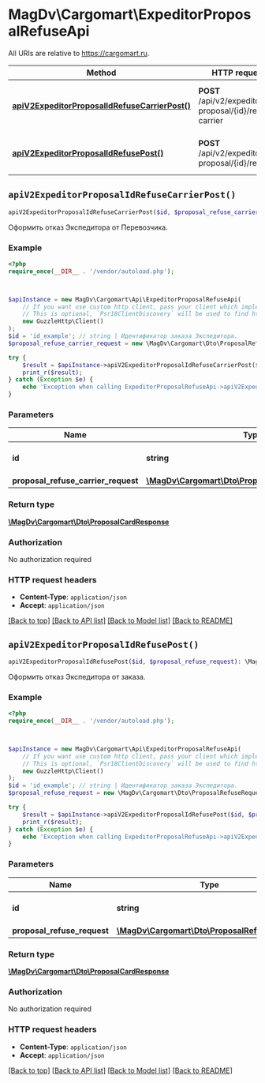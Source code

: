 # MagDv\Cargomart\ExpeditorProposalRefuseApi

All URIs are relative to https://cargomart.ru.

Method | HTTP request | Description
------------- | ------------- | -------------
[**apiV2ExpeditorProposalIdRefuseCarrierPost()**](ExpeditorProposalRefuseApi.md#apiV2ExpeditorProposalIdRefuseCarrierPost) | **POST** /api/v2/expeditor-proposal/{id}/refuse-carrier | Оформить отказ Экспедитора от Перевозчика.
[**apiV2ExpeditorProposalIdRefusePost()**](ExpeditorProposalRefuseApi.md#apiV2ExpeditorProposalIdRefusePost) | **POST** /api/v2/expeditor-proposal/{id}/refuse | Оформить отказ Экспедитора от заказа.


## `apiV2ExpeditorProposalIdRefuseCarrierPost()`

```php
apiV2ExpeditorProposalIdRefuseCarrierPost($id, $proposal_refuse_carrier_request): \MagDv\Cargomart\Dto\ProposalCardResponse
```

Оформить отказ Экспедитора от Перевозчика.

### Example

```php
<?php
require_once(__DIR__ . '/vendor/autoload.php');



$apiInstance = new MagDv\Cargomart\Api\ExpeditorProposalRefuseApi(
    // If you want use custom http client, pass your client which implements `Psr\Http\Client\ClientInterface`.
    // This is optional, `Psr18ClientDiscovery` will be used to find http client. For instance `GuzzleHttp\Client` implements that interface
    new GuzzleHttp\Client()
);
$id = 'id_example'; // string | Идентификатор заказа Экспедитора.
$proposal_refuse_carrier_request = new \MagDv\Cargomart\Dto\ProposalRefuseCarrierRequest(); // \MagDv\Cargomart\Dto\ProposalRefuseCarrierRequest

try {
    $result = $apiInstance->apiV2ExpeditorProposalIdRefuseCarrierPost($id, $proposal_refuse_carrier_request);
    print_r($result);
} catch (Exception $e) {
    echo 'Exception when calling ExpeditorProposalRefuseApi->apiV2ExpeditorProposalIdRefuseCarrierPost: ', $e->getMessage(), PHP_EOL;
}
```

### Parameters

Name | Type | Description  | Notes
------------- | ------------- | ------------- | -------------
 **id** | **string**| Идентификатор заказа Экспедитора. |
 **proposal_refuse_carrier_request** | [**\MagDv\Cargomart\Dto\ProposalRefuseCarrierRequest**](../Model/ProposalRefuseCarrierRequest.md)|  |

### Return type

[**\MagDv\Cargomart\Dto\ProposalCardResponse**](../Model/ProposalCardResponse.md)

### Authorization

No authorization required

### HTTP request headers

- **Content-Type**: `application/json`
- **Accept**: `application/json`

[[Back to top]](#) [[Back to API list]](../../README.md#endpoints)
[[Back to Model list]](../../README.md#models)
[[Back to README]](../../README.md)

## `apiV2ExpeditorProposalIdRefusePost()`

```php
apiV2ExpeditorProposalIdRefusePost($id, $proposal_refuse_request): \MagDv\Cargomart\Dto\ProposalCardResponse
```

Оформить отказ Экспедитора от заказа.

### Example

```php
<?php
require_once(__DIR__ . '/vendor/autoload.php');



$apiInstance = new MagDv\Cargomart\Api\ExpeditorProposalRefuseApi(
    // If you want use custom http client, pass your client which implements `Psr\Http\Client\ClientInterface`.
    // This is optional, `Psr18ClientDiscovery` will be used to find http client. For instance `GuzzleHttp\Client` implements that interface
    new GuzzleHttp\Client()
);
$id = 'id_example'; // string | Идентификатор заказа Экспедитора.
$proposal_refuse_request = new \MagDv\Cargomart\Dto\ProposalRefuseRequest(); // \MagDv\Cargomart\Dto\ProposalRefuseRequest

try {
    $result = $apiInstance->apiV2ExpeditorProposalIdRefusePost($id, $proposal_refuse_request);
    print_r($result);
} catch (Exception $e) {
    echo 'Exception when calling ExpeditorProposalRefuseApi->apiV2ExpeditorProposalIdRefusePost: ', $e->getMessage(), PHP_EOL;
}
```

### Parameters

Name | Type | Description  | Notes
------------- | ------------- | ------------- | -------------
 **id** | **string**| Идентификатор заказа Экспедитора. |
 **proposal_refuse_request** | [**\MagDv\Cargomart\Dto\ProposalRefuseRequest**](../Model/ProposalRefuseRequest.md)|  |

### Return type

[**\MagDv\Cargomart\Dto\ProposalCardResponse**](../Model/ProposalCardResponse.md)

### Authorization

No authorization required

### HTTP request headers

- **Content-Type**: `application/json`
- **Accept**: `application/json`

[[Back to top]](#) [[Back to API list]](../../README.md#endpoints)
[[Back to Model list]](../../README.md#models)
[[Back to README]](../../README.md)
